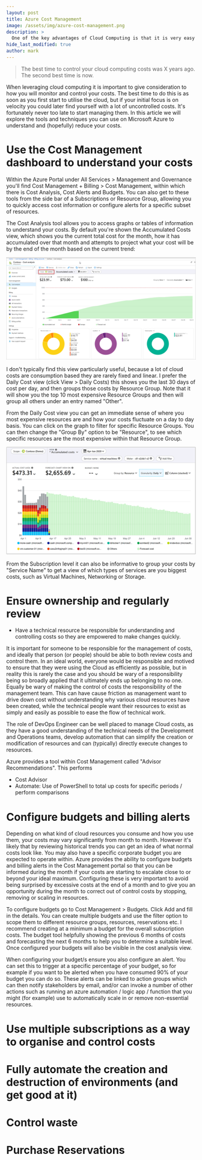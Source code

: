```yaml
---
layout: post
title: Azure Cost Management
image: /assets/img/azure-cost-management.png
description: >
  One of the key advantages of Cloud Computing is that it is very easy to start deploying and using resources. However without careful management costs can quickly escalate. This article explores some of the ways in which Azure empowers you to monitor and control costs.
hide_last_modified: true
author: mark
---
```


> The best time to control your cloud computing costs was X years ago. The second best time is now.

When leveraging cloud computing it is important to give consideration to how you will monitor and control your costs. The best time to do this is as soon as you first start to utilise the cloud, but if your initial focus is on velocity you could later find yourself with a lot of uncontrolled costs. It's fortunately never too late to start managing them. In this article we will explore the tools and techniques you can use on Microsoft Azure to understand and (hopefully) reduce your costs.

# Use the Cost Management dashboard to understand your costs

Within the Azure Portal under All Services > Management and Governance you'll find Cost Management + Billing > Cost Management, within which there is Cost Analysis, Cost Alerts and Budgets. You can also get to these tools from the side bar of a Subscriptions or Resource Group, allowing you to quickly access cost information or configure alerts for a specific subset of resources.

The Cost Analysis tool allows you to access graphs or tables of information to understand your costs. By default you're shown the Accumulated Costs view, which shows you the current total cost for the month, how it has accumulated over that month and attempts to project what your cost will be by the end of the month based on the current trend:

![Azure Cost Management Portal](/assets/img/azure-cost-analysis.png)

I don't typically find this view particularly useful, because a lot of cloud costs are consumption based they are rarely fixed and linear. I prefer the Daily Cost view (click View > Daily Costs) this shows you the last 30 days of cost per day, and then groups those costs by Resource Group. Note that it will show you the top 10 most expensive Resource Groups and then will group all others under an entry named "Other".

From the Daily Cost view you can get an immediate sense of where you most expensive resources are and how your costs fluctuate on a day to day basis. You can click on the graph to filter for specific Resource Groups. You can then change the "Group By" option to be "Resource", to see which specific resources are the most expensive within that Resource Group. 

![Azure Cost Management Portal Daily Costs](/assets/img/azure-cost-analysis-daily.png)

From the Subscription level it can also be informative to group your costs by "Service Name" to get a view of which types of services are you biggest costs, such as Virtual Machines, Networking or Storage.

# Ensure ownership and regularly review

- Have a technical resource be responsible for understanding and controlling costs so they are empowered to make changes quickly.

It is important for someone to be responsible for the management of costs, and ideally that person (or people) should be able to both review costs and control them. In an ideal world, everyone would be responsible and motived to ensure that they were using the Cloud as efficiently as possible, but in reality this is rarely the case and you should be wary of a responsibility being so broadly applied that it ultimately ends up belonging to no one. Equally be wary of making the control of costs the responsibility of the management team. This can have cause friction as management want to drive down cost without understanding why various cloud resources have been created, while the technical people want their resources to exist as simply and easily as possible to ease the flow of technical work.

The role of DevOps Engineer can be well placed to manage Cloud costs, as they have a good understanding of the technical needs of the Development and Operations teams, develop automation that can simplify the creation or modification of resources and can (typically) directly execute changes to resources.

Azure provides a tool within Cost Management called "Advisor Recommendations". This performs 

- Cost Advisor
- Automate: Use of PowerShell to total up costs for specific periods / perform comparisons

# Configure budgets and billing alerts

Depending on what kind of cloud resources you consume and how you use them, your costs may vary significantly from month to month. However it's likely that by reviewing historical trends you can get an idea of what normal costs look like. You may also have a specific corporate budget you are expected to operate within. Azure provides the ability to configure budgets and billing alerts in the Cost Management portal so that you can be informed during the month if your costs are starting to escalate close to or beyond your ideal maximum. Configuring these is very important to avoid being surprised by excessive costs at the end of a month and to give you an opportunity during the month to correct out of control costs by stopping, removing or scaling in resources.

To configure budgets go to Cost Management > Budgets. Click Add and fill in the details. You can create multiple budgets and use the filter option to scope them to different resource groups, resources, reservations etc. I recommend creating at a minimum a budget for the overall subscription costs. The budget tool helpfully showing the previous 6 months of costs and forecasting the next 6 months to help you to determine a suitable level. Once configured your budgets will also be visible in the cost analysis view.

When configuring your budget/s ensure you also configure an alert. You can set this to trigger at a specific percentage of your budget, so for example if you want to be alerted when you have consumed 90% of your budget you can do so. These alerts can be linked to action groups which can then notify stakeholders by email, and/or can invoke a number of other actions such as running an azure automation / logic app / function that you might (for example) use to automatically scale in or remove non-essential resources.
# Use multiple subscriptions as a way to organise and control costs



# Fully automate the creation and destruction of environments (and get good at it)



# Control waste



# Purchase Reservations

